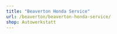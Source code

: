 ```yaml
---
title: "Beaverton Honda Service"
url: /beaverton/beaverton-honda-service/
shop: Autowerkstatt
---
```

